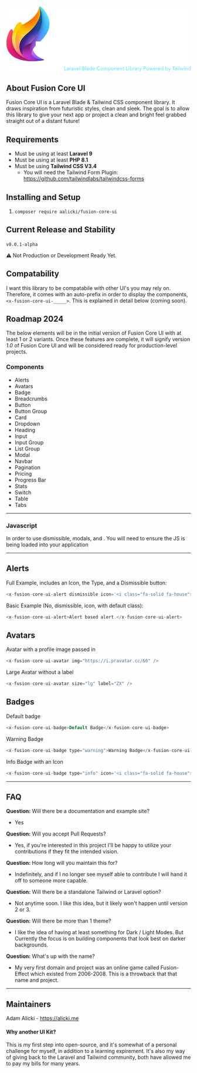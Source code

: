 <img src="fusion-core-ui-logo.png">

## About Fusion Core UI
Fusion Core UI is a Laravel Blade & Tailwind CSS component library. It draws inspiration from
futuristic styles, clean and sleek. The goal is to allow this library to give your next app or project
a clean and bright feel grabbed straight out of a distant future!

## Requirements
* Must be using at least **Laravel 9**
* Must be using at least **PHP 8.1**
* Must be using **Tailwind CSS V3.4**
  * You will need the Tailwind Form Plugin: https://github.com/tailwindlabs/tailwindcss-forms

## Installing and Setup

1. `composer require aalicki/fusion-core-ui`

## Current Release and Stability
`v0.0.1-alpha`

⚠️ Not Production or Development Ready Yet.

## Compatability
I want this library to be compatabile with other UI's you may rely on. Therefore, it comes with
an auto-prefix in order to display the components, `<x-fusion-core-ui-_____>`. This is explained in detail below (coming soon).

## Roadmap 2024

The below elements will be in the initial version of Fusion Core UI with at least 1 or 2 variants.
Once these features are complete, it will signify version *1.0* of Fusion Core UI and will be considered
ready for production-level projects.

### Components

- Alerts 
- Avatars
- Badge
- Breadcrumbs
- Button
- Button Group
- Card
- Dropdown
- Heading
- Input
- Input Group
- List Group
- Modal
- Navbar
- Pagination
- Pricing
- Progress Bar
- Stats
- Switch
- Table
- Tabs
---

### Javascript
In order to use dismissible, modals, and . You will need to ensure the JS is being loaded into your
application

---

## Alerts

Full Example, includes an Icon, the Type, and a Dismissible button:

```php
<x-fusion-core-ui-alert dismissible icon='<i class="fa-solid fa-house"></i>' type="info">Fusion Core UI Default Alert.</x-fusion-core-ui-alert>
```

Basic Example (No, dismissible, icon, with default class):

```php
<x-fusion-core-ui-alert>Alert based alert.</x-fusion-core-ui-alert>
```

## Avatars

Avatar with a profile image passed in

```php
<x-fusion-core-ui-avatar img="https://i.pravatar.cc/60" />
```

Large Avatar without a label

```php
<x-fusion-core-ui-avatar size="lg" label="ZX" />
```

## Badges

Default badge

```php
<x-fusion-core-ui-badge>Default Badge</x-fusion-core-ui-badge>
```

Warning Badge

```php
<x-fusion-core-ui-badge type="warning">Warning Badge</x-fusion-core-ui-badge>
```

Info Badge with an Icon

```php
<x-fusion-core-ui-badge type="info" icon='<i class="fa-solid fa-house"></i>'>Warning Badge</x-fusion-core-ui-badge>
```

---

## FAQ

**Question:** Will there be a documentation and example site?
- Yes

**Question:** Will you accept Pull Requests? 
- Yes, if you're interested in this project I'll be happy to utilize your contributions if they fit the intended vision.

**Question:** How long will you maintain this for?
- Indefinitely, and if I no longer see myself able to contribute I will hand it off to someone more capable.

**Question:** Will there be a standalone Tailwind or Laravel option?
- Not anytime soon. I like this idea, but it likely won't happen until version 2 or 3.

**Question:** Will there be more than 1 theme?
- I like the idea of having at least something for Dark / Light Modes. But Currently the focus is on building components that look best on darker backgrounds.

**Question:** What's up with the name?
- My very first domain and project was an online game called Fusion-Effect which existed from 2006-2008. This is a throwback that that name and project.
---

## Maintainers
Adam Alicki - https://alicki.me

#### Why another UI Kit?
This is my first step into open-source, and it's somewhat of a personal challenge for myself,
in addition to a learning expirement. It's also my way of giving back to the Laravel and
Tailwind community, both have allowed me to pay my bills for many years.
